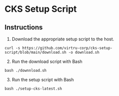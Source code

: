 # CKS Setup Script

## Instructions

1. Download the appropriate setup script to the host.

```
curl -s https://github.com/virtru-corp/cks-setup-script/blob/main/download.sh -o download.sh
```

2. Run the download script with Bash

`bash ./downnload.sh`

3. Run the setup script with Bash

`bash ./setup-cks-latest.sh`
